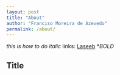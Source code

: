 ```yaml
---
layout: post
title: "About"
author: "Franciso Moreira de Azevedo"
permalink: /about/
---
```


_this is how to do italic_ links: [Laseeb](https://www.laseeb.org/) **BOLD*  

## Title

